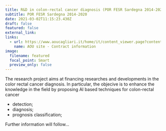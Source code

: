 ```yaml
---
title: R&D in colon-rectal cancer diagnosis (POR FESR Sardegna 2014-2020)
subtitle: POR FESR Sardegna 2014-2020
date: 2021-03-02T11:15:23.430Z
draft: false
featured: false
external_link: 
links:
  - url: https://www.aoucagliari.it/home/it/content_viewer.page?contentId=BND89869
    name: AOU site - Contract information
image:
  filename: featured
  focal_point: Smart
  preview_only: false
---
```

The research project aims at financing researches and developments in the color rectal cancer diagnosis.
In particular, the objecive is to enhance the knowledge in the field by proposing AI based techniques for colon-rectal cancer
- detection;
- diagnosis;
- prognosis classification;

Further information will follow...
